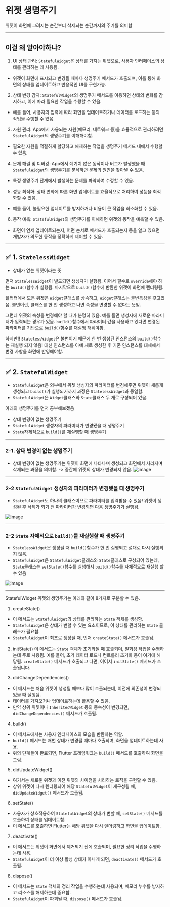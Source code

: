 # 위젯 생명주기
위젯이 화면에 그려지는 순간부터 삭제되는 순간까지의 주기를 의미함

---

## 이걸 왜 알아야하냐?

1. UI 상태 관리: `StatefulWidget`은 상태를 가지는 위젯으로, 사용자 인터페이스의 상태를 관리하는 데 사용됨.
- 위젯이 화면에 표시되고 변경될 때마다 생명주기 메서드가 호출되며, 이를 통해 화면의 상태를 업데이트하고 반응적인 UI를 구현가능.

2. 상태 변경 감지: `StatefulWidget`의 생명주기 메서드를 이용하면 상태의 변화를 감지하고, 이에 따라 필요한 작업을 수행할 수 있음.
- 예를 들어, 사용자의 입력에 따라 화면을 업데이트하거나 데이터를 로드하는 등의 작업을 수행할 수 있음.

3. 자원 관리: App에서 사용되는 자원(메모리, 네트워크 등)을 효율적으로 관리하려면 `StatefulWidget`의 생명주기를 이해해야함.
- 필요한 자원을 적절하게 할당하고 해제하는 작업을 생명주기 메서드 내에서 수행할 수 있음.

4. 문제 해결 및 디버깅: App에서 예기치 않은 동작이나 버그가 발생했을 때 `StatefulWidget`의 생명주기를 분석하면 문제의 원인을 찾아낼 수 있음.
- 특정 생명주기 단계에서 발생하는 문제를 파악하여 수정할 수 있음.

5. 성능 최적화: 상태 변화에 따른 화면 업데이트를 효율적으로 처리하여 성능을 최적화할 수 있음.
- 예를 들어, 불필요한 업데이트를 방지하거나 비용이 큰 작업을 최소화할 수 있음.

6. 동작 예측: `StatefulWidget`의 생명주기를 이해하면 위젯의 동작을 예측할 수 있음.
- 화면이 언제 업데이트되는지, 어떤 순서로 메서드가 호출되는지 등을 알고 있으면 개발자가 의도한 동작을 정확하게 제어할 수 있음.

---

## ✅ 1. `StatelessWidget`
- 상태가 없는 위젯이라는 뜻

먼저 `StatelessWidget`이 빌드되면 생성자가 실행됨. 이어서 필수로 `override`해야 하는 `build()`함수가 실행됨.
마지막으로 `build()`함수에 반환한 위젯이 화면에 렌더링됨.

플러터에서 모든 위젯은 `Widget`클래스를 상속하고, `Widget`클래스는 불변특성을 갖고있음.
불변이란, 클래스를 한 번 생성하고 나면 속성을 변경할 수 없다는 뜻임.

그런데 위젯의 속성을 변경해야 할 때가 분명히 있음. 예를 들면 생성자에 새로운 파라미터가 입력되는 경우가 있음.
`build()`함수에서 파라미터 값을 사용하고 있다면 변경된 파라미터를 기반으로 `build()`함수를 재실행 해줘야함.

하지만!! `StatelessWidget`은 불변이기 때문에 한 번 생성된 인스턴스의 `build()`함수는 재실행 되지 않음!
대신 인스턴스를 아예 새로 생성한 후 기존 인스턴스를 대체해서 변경 사항을 화면에 반영해야함.

---

## ✅ 2. `StatefulWidget`
- `StatefulWidget`은 외부에서 위젯 생성자의 파라미터를 변경해주면 위젯이 새롭게 생성되고 `build()`가 실행되기까지 과정은 `StatelessWidget`과 동일함.
- `StatefulWidget`은 `Widget`클래스와 `State`클래스 두 개로 구성되어 있음.

아래의 생명주기를 먼저 공부해보겠음

- 상태 변경이 없는 생명주기
- `StatefulWidget` 생성자의 파라미터가 변경됐을 때 생명주기
- `State`자체적으로 `build()`를 재실행할 때 생명주기

---

### 2-1. 상태 변경이 없는 생명주기
- 상태 변경이 없는 생명주기는 위젯이 화면에 나타나며 생성되고 화면에서 사라지며 삭제되는 과정을 의미함. -> 중간에 위젯의 상태가 변경되지 않음.
![image](https://github.com/user-attachments/assets/242a0295-f746-461e-bbe8-0a0feaefb908)

---

### 2-2 `StatefulWidget` 생성자의 파라미터가 변경됐을 때 생명주기
- `StatefulWidget`도 하나의 클래스이므로 파라미터를 입력받을 수 있음! 위젯이 생성된 후 삭제가 되기 전 파라미터가 변경되면 다음 생명주기가 실행됨.

![image](https://github.com/user-attachments/assets/6dc41cba-cc27-4aa2-8eb6-27192728e4d0)

---

### 2-2 `State` 자체적으로 `build()`를 재실행할 때 생명주기
- `StatelessWidget`은 생성될 때 `build()`함수가 한 번 실행되고 절대로 다시 실행되지 않음.
- `StatefulWidget`은 `StatefulWidget`클래스와 `State`클래스로 구성되어 있는데, `State`클래스는 `setState()`함수를 실행해서 `build()`함수를 자체적으로 재실행 할 수 있음

![image](https://github.com/user-attachments/assets/ee48de70-3554-4dad-81f3-be0482b7b683)

---

StatefulWidget 위젯의 생명주기는 아래와 같이 8가지로 구분할 수 있음.

1. createState()
- 이 메서드는 `StatefulWidget`의 상태를 관리하는 `State` 객체를 생성함.
- `StatefulWidget`은 상태가 변할 수 있는 요소이므로, 이 상태를 관리하는 `State` 클래스가 필요함.
- `StatefulWidget`이 최초로 생성될 때, 먼저 `createState()` 메서드가 호출됨.

2. initState()
이 메서드는 `State` 객체가 초기화될 때 호출되며, 일회성 작업을 수행하는데 주로 사용됨.
예를 들어, 초기 데이터 로드나 컨트롤러 초기화 등이 여기에 해당됨.
`createState()` 메서드가 호출되고 나면, 이어서 `initState()` 메서드가 호출됩니다.

3. didChangeDependencies()
- 이 메서드는 처음 위젯이 생성될 때보다 많이 호출되는데, 이전에 의존성이 변경되었을 때 실행됨.
- 데이터를 가져오거나 업데이트하는데 활용할 수 있음.
- 만약 상위 위젯이나 `InheritedWidget` 등의 종속성이 변경되면, `didChangeDependencies()` 메서드가 호출됨.

4. build()
- 이 메서드에서는 사용자 인터페이스의 모습을 반환하는 역할.
- `build()` 메서드는 매번 상태가 변경될 때마다 호출되며, 화면을 업데이트하는데 사용.
- 위의 단계들이 완료되면, Flutter 프레임워크는 `build()` 메서드를 호출하여 화면을 그림. 

5. didUpdateWidget()
- 여기서는 새로운 위젯과 이전 위젯의 차이점을 처리하는 로직을 구현할 수 있음.
- 상위 위젯이 다시 렌더링되어 해당 `StatefulWidget`이 재구성될 때, `didUpdateWidget()` 메서드가 호출됨. 

6. setState()
- 사용자가 상호작용하여 `StatefulWidget`의 상태가 변할 때, `setState()` 메서드를 호출하여 상태를 업데이트함.
- 이 메서드를 호출하면 Flutter는 해당 위젯을 다시 렌더링하고 화면을 업데이트함.

7. deactivate()
- 이 메서드는 위젯이 화면에서 제거되기 전에 호출되며, 필요한 정리 작업을 수행하는데 사용.
- `StatefulWidget`이 더 이상 활성 상태가 아니게 되면, `deactivate()` 메서드가 호출됨.

8. dispose()
- 이 메서드는 `State` 객체의 정리 작업을 수행하는데 사용되며, 메모리 누수를 방지하고 리소스를 해제하는데 중요함.
- `StatefulWidget`이 파괴될 때, `dispose()` 메서드가 호출됨. 
